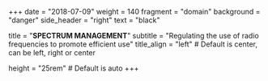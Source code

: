 +++
date = "2018-07-09"
weight = 140
fragment = "domain"
background = "danger"
side_header = "right"
text = "black"

title = "**SPECTRUM MANAGEMENT**"
subtitle = "Regulating the use of radio frequencies to promote efficient use"
title_align = "left" # Default is center, can be left, right or center

height = "25rem" # Default is auto
+++
